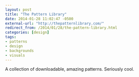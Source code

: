 ```yaml
---
layout: post
title: "The Pattern Library"
date: 2014-01-28 11:02:47 -0500
external-url: "http://thepatternlibrary.com/"
redirect_from: /2014/01/28/the-pattern-library.html
categories: [design]
tags:
- patterns
- design
- backgrounds
- visuals
---
```


A collection of downloadable, amazing patterns. Seriously cool.
